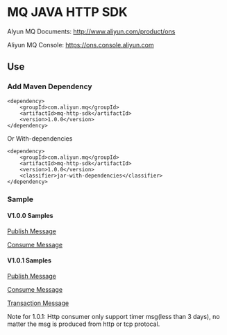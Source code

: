 # MQ JAVA HTTP SDK

Alyun MQ Documents: http://www.aliyun.com/product/ons

Aliyun MQ Console: https://ons.console.aliyun.com

## Use

### Add Maven Dependency
```
<dependency>
    <groupId>com.aliyun.mq</groupId>
    <artifactId>mq-http-sdk</artifactId>
    <version>1.0.0</version>
</dependency>
```

Or With-dependencies
```
<dependency>
    <groupId>com.aliyun.mq</groupId>
    <artifactId>mq-http-sdk</artifactId>
    <version>1.0.0</version>
    <classifier>jar-with-dependencies</classifier>
</dependency>
```

### Sample

#### V1.0.0 Samples
[Publish Message](https://github.com/aliyunmq/mq-http-samples/blob/master/java/src/main/java/Producer.java)

[Consume Message](https://github.com/aliyunmq/mq-http-samples/blob/master/java/src/main/java/Consumer.java)

#### V1.0.1 Samples
[Publish Message](https://github.com/aliyunmq/mq-http-samples/tree/101-dev/java/src/main/java/Producer.java)

[Consume Message](https://github.com/aliyunmq/mq-http-samples/tree/101-dev/java/src/main/java/Consumer.java)

[Transaction Message](https://github.com/aliyunmq/mq-http-samples/tree/101-dev/java/src/main/java/TransProducer.java)

Note for 1.0.1: Http consumer only support timer msg(less than 3 days), no matter the msg is produced from http or tcp protocal.
